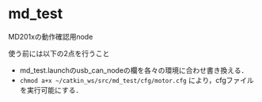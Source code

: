 # md_test

MD201xの動作確認用node

使う前には以下の2点を行うこと
- md_test.launchのusb_can_nodeの欄を各々の環境に合わせ書き換える．
- ```chmod a+x ~/catkin_ws/src/md_test/cfg/motor.cfg```
により，cfgファイルを実行可能にする．
